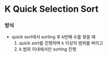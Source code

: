 # K Quick Selection Sort
### 방식
- quick sort에서 sorting 후 k번째 수를 찾을 때
    1. quick sort를 진행하며 k 이상의 범위를 버리고
    2. k 범위 이내에서만 sorting 진행
